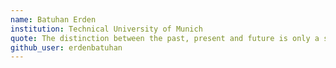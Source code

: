 ```yaml
---
name: Batuhan Erden
institution: Technical University of Munich
quote: The distinction between the past, present and future is only a stubbornly persistent illusion. — Albert Einstein.
github_user: erdenbatuhan
---
```

